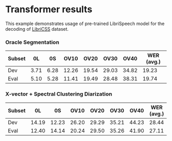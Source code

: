 # Transformer results

This example demonstrates usage of pre-trained LibriSpeech model
for the decoding of [LibriCSS](https://arxiv.org/abs/2001.11482) dataset.

### Oracle Segmentation
|Subset|0L|0S|OV10|OV20|OV30|OV40|WER (avg.)|
|---|---|---|---|---|---|---|---|
|Dev|3.71|6.28|12.26|19.54|29.03|34.82|19.23|
|Eval|5.10|5.28|11.41|19.49|28.48|38.31|19.74|

### X-vector + Spectral Clustering Diarization
|Subset|0L|0S|OV10|OV20|OV30|OV40|WER (avg.)|
|---|---|---|---|---|---|---|---|
|Dev|14.19|12.23|26.20|29.29|35.21|44.23|28.44|
|Eval|12.40|14.14|20.24|29.50|35.26|41.90|27.11|
